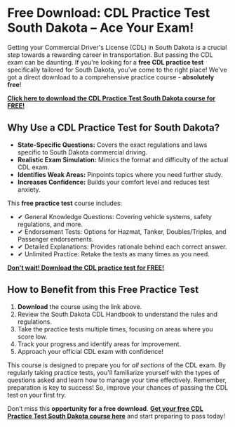 # Free Download: CDL Practice Test South Dakota – Ace Your Exam!

Getting your Commercial Driver's License (CDL) in South Dakota is a crucial step towards a rewarding career in transportation. But passing the CDL exam can be daunting. If you're looking for a **free CDL practice test** specifically tailored for South Dakota, you’ve come to the right place! We've got a direct download to a comprehensive practice course - **absolutely free**!

[**Click here to download the CDL Practice Test South Dakota course for FREE!**](https://udemywork.com/cdl-practice-test-south-dakota)

## Why Use a CDL Practice Test for South Dakota?

*   **State-Specific Questions:** Covers the exact regulations and laws specific to South Dakota commercial driving.
*   **Realistic Exam Simulation:** Mimics the format and difficulty of the actual CDL exam.
*   **Identifies Weak Areas:** Pinpoints topics where you need further study.
*   **Increases Confidence:** Builds your comfort level and reduces test anxiety.

This **free practice test** course includes:

*   ✔ General Knowledge Questions: Covering vehicle systems, safety regulations, and more.
*   ✔ Endorsement Tests: Options for Hazmat, Tanker, Doubles/Triples, and Passenger endorsements.
*   ✔ Detailed Explanations: Provides rationale behind each correct answer.
*   ✔ Unlimited Practice: Retake the tests as many times as you need.

[**Don't wait! Download the CDL practice test for FREE!**](https://udemywork.com/cdl-practice-test-south-dakota)

## How to Benefit from this Free Practice Test

1.  **Download** the course using the link above.
2.  Review the South Dakota CDL Handbook to understand the rules and regulations.
3.  Take the practice tests multiple times, focusing on areas where you score low.
4.  Track your progress and identify areas for improvement.
5.  Approach your official CDL exam with confidence!

This course is designed to prepare you for *all sections* of the CDL exam. By regularly taking practice tests, you'll familiarize yourself with the types of questions asked and learn how to manage your time effectively. Remember, preparation is key to success! So, improve your chances of passing the CDL test on your first try.

Don’t miss this **opportunity for a free download**. [**Get your free CDL Practice Test South Dakota course here**](https://udemywork.com/cdl-practice-test-south-dakota) and start preparing to pass today!
